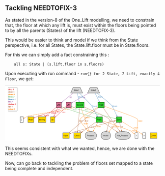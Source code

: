 ## Tackling NEEDTOFIX-3

As stated in the version-8 of the One_Lift modelling, we need to constrain that, the floor at which any lift is, must exist within the floors being pointed to by all the parents (States) of the lift (NEEDTOFIX-3).

This would be easier to think and model if we think from the State perspective, i.e. for all States, the State.lift.floor must be in State.floors.

For this we can simply add a fact constraining this :
```
	all s: State | (s.lift.floor in s.floors)
```

Upon executing with run command - `run{} for 2 State, 2 Lift, exactly 4 Floor`, we get:

![Alloy_States](11_Ordering_Lift.png)

This seems consistent with what we wanted, hence, we are done with the NEEDTOFIXs.

Now, can go back to tackling the problem of floors set mapped to a state being complete and independent.
